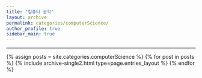 ```yaml
---
title: "컴퓨터 공학"
layout: archive
permalink: categories/computerScience/
author_profile: true
sidebar_main: true
---
```


***

{% assign posts = site.categories.computerScience %}
{% for post in posts %} {% include archive-single2.html type=page.entries_layout %} {% endfor %}